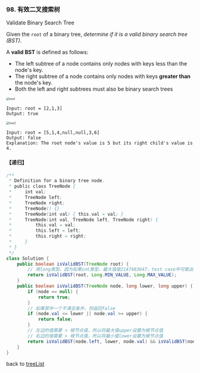 ### 98. 有效二叉搜索树

Validate Binary Search Tree

Given the `root` of a binary tree, *determine if it is a valid binary search tree (BST)*.

A **valid BST** is defined as follows:

- The left subtree of a node contains only nodes with keys less than the node's key.
- The right subtree of a node contains only nodes with keys **greater than** the node's key.
- Both the left and right subtrees must also be binary search trees

<img src="https://assets.leetcode.com/uploads/2020/12/01/tree1.jpg" alt="tree1" style="zoom:50%;" />

```
Input: root = [2,1,3]
Output: true
```

<img src="https://assets.leetcode.com/uploads/2020/12/01/tree2.jpg" alt="tree2" style="zoom:50%;" />



```
Input: root = [5,1,4,null,null,3,6]
Output: false
Explanation: The root node's value is 5 but its right child's value is 4.
```

#### 【递归】

```java
/**
 * Definition for a binary tree node.
 * public class TreeNode {
 *     int val;
 *     TreeNode left;
 *     TreeNode right;
 *     TreeNode() {}
 *     TreeNode(int val) { this.val = val; }
 *     TreeNode(int val, TreeNode left, TreeNode right) {
 *         this.val = val;
 *         this.left = left;
 *         this.right = right;
 *     }
 * }
 */
class Solution {
    public boolean isValidBST(TreeNode root) {
        // 用long类型，因为如果int类型，最大值是2147483647，test case中可能出现2147483647，则符合了方法中 >= upper的情况，会返回false
        return isValidBST(root, Long.MIN_VALUE, Long.MAX_VALUE);
    }
    public boolean isValidBST(TreeNode node, long lower, long upper) {
        if (node == null) {
            return true;
        }
        // 如果其中一个不满足条件，则返回false
        if (node.val <= lower || node.val >= upper) {
            return false;
        }
        // 左边的值需要 < 根节点值，所以将最大值upper设置为根节点值
        // 右边的值需要 > 根节点值，所以将最小值lower设置为根节点值
        return isValidBST(node.left, lower, node.val) && isValidBST(node.right, node.val, upper);
    }
}
```



back to [treeList](https://github.com/xiaoshuzhao/leetcode-notes-java/blob/main/%E6%95%B0%E6%8D%AE%E7%BB%93%E6%9E%84/%E4%BA%8C%E5%8F%89%E6%A0%91/Tree%20list.md)
